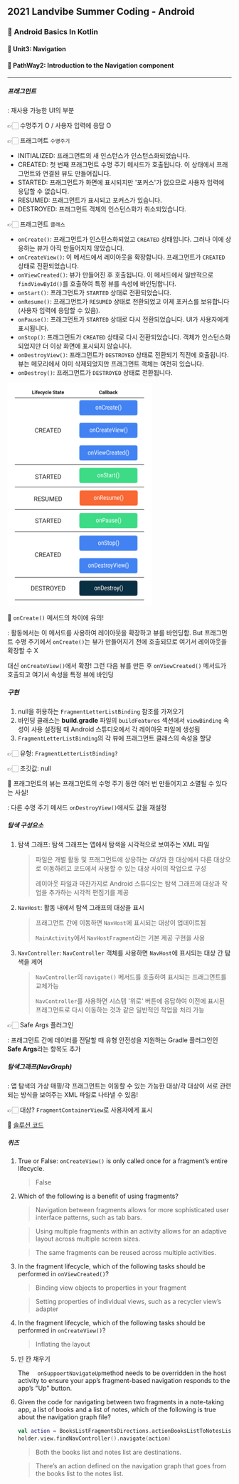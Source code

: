 ## 2021 Landvibe Summer Coding - Android

### 🔎 Android Basics In Kotlin

#### 📌 Unit3: Navigation

#### 📌 PathWay2: Introduction to the Navigation component

<hr>

##### 프래그먼트

: 재사용 가능한 UI의 부분

👉🏻 수명주기 O / 사용자 입력에 응답 O

👉🏻 프래그머트 `수명주기`

- INITIALIZED: 프래그먼트의 새 인스턴스가 인스턴스화되었습니다.
- CREATED: 첫 번째 프래그먼트 수명 주기 메서드가 호출됩니다. 이 상태에서 프래그먼트와 연결된 뷰도 만들어집니다.
- STARTED: 프래그먼트가 화면에 표시되지만 '포커스'가 없으므로 사용자 입력에 응답할 수 없습니다.
- RESUMED: 프래그먼트가 표시되고 포커스가 있습니다.
- DESTROYED: 프래그먼트 객체의 인스턴스화가 취소되었습니다.

👉🏻 프래그먼트 `클래스`

- `onCreate()`: 프래그먼트가 인스턴스화되었고 `CREATED` 상태입니다. 그러나 이에 상응하는 뷰가 아직 만들어지지 않았습니다.
- `onCreateView()`: 이 메서드에서 레이아웃을 확장합니다. 프래그먼트가 `CREATED` 상태로 전환되었습니다.
- `onViewCreated()`: 뷰가 만들어진 후 호출됩니다. 이 메서드에서 일반적으로 `findViewById()`를 호출하여 특정 뷰를 속성에 바인딩합니다.
- `onStart()`: 프래그먼트가 `STARTED` 상태로 전환되었습니다.
- `onResume()`: 프래그먼트가 `RESUMED` 상태로 전환되었고 이제 포커스를 보유합니다(사용자 입력에 응답할 수 있음).
- `onPause()`: 프래그먼트가 `STARTED` 상태로 다시 전환되었습니다. UI가 사용자에게 표시됩니다.
- `onStop()`: 프래그먼트가 `CREATED` 상태로 다시 전환되었습니다. 객체가 인스턴스화되었지만 더 이상 화면에 표시되지 않습니다.
- `onDestroyView()`: 프래그먼트가 `DESTROYED` 상태로 전환되기 직전에 호출됩니다. 뷰는 메모리에서 이미 삭제되었지만 프래그먼트 객체는 여전히 있습니다.
- `onDestroy()`: 프래그먼트가 `DESTROYED` 상태로 전환됩니다.

<img src="img/Unit3-Pathway2-1_minjeong.png" height="500">

🚨 `onCreate()` 메서드의 차이에 유의!

: 활동에서는 이 메서드를 사용하여 레이아웃을 확장하고 뷰를 바인딩함. But 프래그먼트 수명 주기에서 `onCreate()`는 뷰가 만들어지기 전에 호출되므로 여기서 레이아웃을 확장할 수 X

대신 `onCreateView()`에서 확장! 그런 다음 뷰를 만든 후 `onViewCreated()` 메서드가 호출되고 여기서 속성을 특정 뷰에 바인딩



##### 구현

1. null을 허용하는 `FragmentLetterListBinding` 참조를 가져오기
2. 바인딩 클래스는 **build.gradle** 파일의 `buildFeatures` 섹션에서 `viewBinding` 속성이 사용 설정될 때 Android 스튜디오에서 각 레이아웃 파일에 생성됨
3. `FragmentLetterListBinding`의 각 뷰에 프래그먼트 클래스의 속성을 할당

👉🏻 유형: `FragmentLetterListBinding?`

👉🏻 초깃값: null

🚨 프래그먼트의 뷰는 프래그먼트의 수명 주기 동안 여러 번 만들어지고 소멸될 수 있다는 사실!

: 다른 수명 주기 메서드 `onDestroyView()`에서도 값을 재설정



##### 탐색 구성요소

1. 탐색 그래프: 탐색 그래프는 앱에서 탐색을 시각적으로 보여주는 XML 파일

   > 파일은 개별 활동 및 프래그먼트에 상응하는 *대상*과 한 대상에서 다른 대상으로 이동하려고 코드에서 사용할 수 있는 대상 사이의 작업으로 구성
   >
   > 레이아웃 파일과 마찬가지로 Android 스튜디오는 탐색 그래프에 대상과 작업을 추가하는 시각적 편집기를 제공

2. `NavHost`:  활동 내에서 탐색 그래프의 대상을 표시

   > 프래그먼트 간에 이동하면 `NavHost`에 표시되는 대상이 업데이트됨
   >
   > `MainActivity`에서 `NavHostFragment`라는 기본 제공 구현을 사용

3. `NavController`: `NavController` 객체를 사용하면 `NavHost`에 표시되는 대상 간 탐색을 제어

   > `NavController`의 `navigate()` 메서드를 호출하여 표시되는 프래그먼트를 교체가능
   >
   > `NavController`를 사용하면 시스템 '위로' 버튼에 응답하여 이전에 표시된 프래그먼트로 다시 이동하는 것과 같은 일반적인 작업을 처리 가능

👉🏻 Safe Args 플러그인

: 프래그먼트 간에 데이터를 전달할 때 유형 안전성을 지원하는 Gradle 플러그인인 **Safe Args**라는 항목도 추가



##### 탐색그래프(NavGraph)

: 앱 탐색의 가상 매핑/각 프래그먼트는 이동할 수 있는 가능한 대상/각 대상이 서로 관련되는 방식을 보여주는 XML 파일로 나타낼 수 있음!

👉🏻 대상? `FragmentContainerView`로 사용자에게 표시

 

📌 [솔루션 코드](https://github.com/google-developer-training/android-basics-kotlin-words-app/tree/main)



##### 퀴즈

1. True or False: `onCreateView()` is only called once for a fragment’s entire lifecycle.

   > False

2. Which of the following is a benefit of using fragments?

   > Navigation between fragments allows for more sophisticated user interface patterns, such as tab bars.

   > Using multiple fragments within an activity allows for an adaptive layout across multiple screen sizes.

   > The same fragments can be reused across multiple activities.

3. In the fragment lifecycle, which of the following tasks should be performed in `onViewCreated()`?

   > Binding view objects to properties in your fragment

   > Setting properties of individual views, such as a recycler view’s adapter

4. In the fragment lifecycle, which of the following tasks should be performed in `onCreateView()`?

   > Inflating the layout

5. 빈 칸 채우기

   The `  onSuppoertNavigateUp`method needs to be overridden in the host activity to ensure your app’s fragment-based navigation responds to the app’s "Up" button.

6. Given the code for navigating between two fragments in a note-taking app, a list of books and a list of notes, which of the following is true about the navigation graph file?

   ```kotlin
   val action = BooksListFragmentsDirections.actionBooksListToNotesList(bookIndex = index)
   holder.view.findNavController().navigate(action)
   ```

   > Both the books list and notes list are destinations.

   > There’s an action defined on the navigation graph that goes from the books list to the notes list.